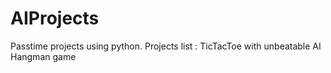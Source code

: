 # AIProjects
Passtime projects using python.
Projects list :
      TicTacToe with unbeatable AI
      Hangman game
